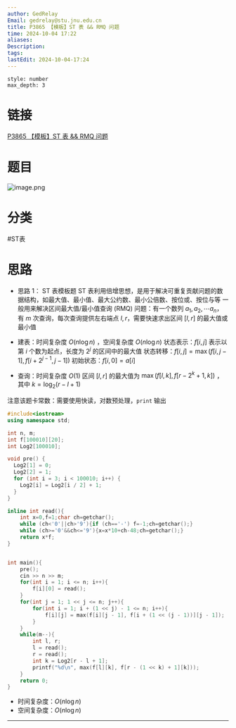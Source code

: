 ```yaml
---
author: GedRelay
Email: gedrelay@stu.jnu.edu.cn
title: P3865 【模板】ST 表 && RMQ 问题
time: 2024-10-04 17:22
aliases: 
Description: 
tags: 
lastEdit: 2024-10-04-17:24
---
```


```toc
style: number
max_depth: 3
```

# 链接
[P3865 【模板】ST 表 && RMQ 问题](https://www.luogu.com.cn/problem/P3865) 

# 题目
![image.png](https://ged-pic-bed.oss-cn-guangzhou.aliyuncs.com/img/202410041722696.png)


# 分类
#ST表 

# 思路
- 思路 1：
ST 表模板题
ST 表利用倍增思想，是用于解决可重复贡献问题的数据结构，如最大值、最小值、最大公约数、最小公倍数、按位或、按位与等
一般用来解决区间最大值/最小值查询 (RMQ) 问题：有一个数列 ${a_{1} ,a_{2} ,\cdots a_{n}  }$，有 ${m }$ 次查询，每次查询提供左右端点 ${l,r }$，需要快速求出区间 ${\left[ l,r \right]  }$ 的最大值或最小值

- 建表：时间复杂度 ${O\left( n\log n \right)  }$ ，空间复杂度 ${O\left( n\log n \right)  }$ 
状态表示：${f\left[ i,j \right]  }$ 表示以第 ${i }$ 个数为起点，长度为 ${2^{j}  }$ 的区间中的最大值
状态转移：${f\left[ i,j \right] =\max\left( f\left[ i,j-1 \right] ,f\left[ i+2^{j-1},j-1  \right]  \right)  }$ 
初始状态：${f\left[ i,0 \right] =a\left[ i \right]  }$ 
- 查询：时间复杂度 ${O\left( 1 \right)  }$ 
区间 ${\left[ l,r \right]  }$ 的最大值为 ${\max\left( f\left[ l,k \right] ,f\left[ r-2^{k} +1 ,k\right]  \right)  }$ ，其中 ${k=\log _{2} \left( r-l+1 \right)  }$ 

注意该题卡常数：需要使用快读，对数预处理，`print` 输出


```cpp
#include<iostream>
using namespace std;

int n, m;
int f[100010][20];
int Log2[100010];

void pre() {
  Log2[1] = 0;
  Log2[2] = 1;
  for (int i = 3; i < 100010; i++) {
    Log2[i] = Log2[i / 2] + 1;
  }
}

inline int read(){
	int x=0,f=1;char ch=getchar();
	while (ch<'0'||ch>'9'){if (ch=='-') f=-1;ch=getchar();}
	while (ch>='0'&&ch<='9'){x=x*10+ch-48;ch=getchar();}
	return x*f;
}


int main(){
    pre();
    cin >> n >> m;
    for(int i = 1; i <= n; i++){
        f[i][0] = read();
    }
    for(int j = 1; 1 << j <= n; j++){
        for(int i = 1; i + (1 << j) - 1 <= n; i++){
            f[i][j] = max(f[i][j - 1], f[i + (1 << (j - 1))][j - 1]);
        }
    }
    while(m--){
        int l, r;
        l = read();
        r = read();
        int k = Log2[r - l + 1];
        printf("%d\n", max(f[l][k], f[r - (1 << k) + 1][k]));
    }
    return 0;
}
```


- 时间复杂度：${O\left( n\log n \right)  }$ 
- 空间复杂度：${O\left( n\log n \right)  }$ 


---

